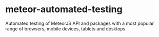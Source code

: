 # meteor-automated-testing
Automated testing of MeteorJS API and packages with a most popular range of browsers, mobile devices, tablets and desktops
